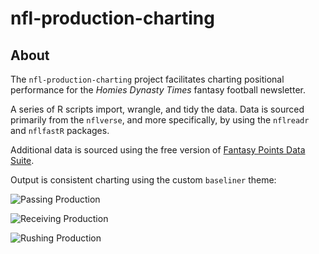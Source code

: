 # nfl-production-charting

## About

The `nfl-production-charting` project facilitates charting positional performance for the *Homies Dynasty Times* fantasy football newsletter.

A series of R scripts import, wrangle, and tidy the data. Data is sourced primarily from the `nflverse`, and more specifically, by using the `nflreadr` and `nflfastR` packages.

Additional data is sourced using the free version of [Fantasy Points Data Suite](https://www.fantasypoints.com).

Output is consistent charting using the custom `baseliner` theme:

![Passing Production](cpoe_epa.png)

![Receiving Production](wopr_fppt.png)

![Rushing Production](wopg_fppwo.png)